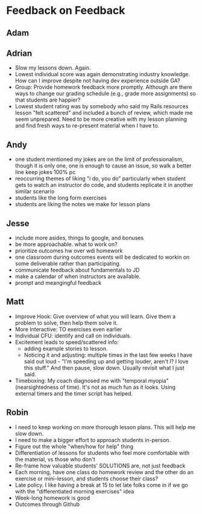 # Feedback on Feedback

## Adam

## Adrian

- Slow my lessons down. Again.
- Lowest individual score was again demonstrating industry knowledge. How can I improve despite not having dev experience outside GA?
- Group: Provide homework feedback more promptly. Although are there ways to change our grading schedule (e.g., grade more assignments) so that students are happier?
- Lowest student rating was by somebody who said my Rails resources lesson "felt scattered" and included a bunch of review, which made me seem unprepared. Need to be more creative with my lesson planning and find fresh ways to re-present material when I have to.

## Andy

- one student mentioned my jokes are on the limit of professionalism, though it is only one, one is enough to cause an issue, so walk a better line keep jokes 100% pc
-  reoccurring themes of liking "i do, you do” particularly when student gets to watch an instructor do code, and students replicate it in another similar scenario
- students like the long form exercises
- students are liking the notes we make for lesson plans

## Jesse

- include more asides, things to google, and bonuses
- be more approachable. what to work on?
- prioritize outcomes hw over wdi homework
- one classroom during outcomes events will be dedicated to workin on some deliverable rather than participating.
- communicate feedback about fundamentals to JD
- make a calendar of when instructors are available. 
- prompt and meangingful feedback

## Matt

- Improve Hook:  Give overview of what you will learn.  Give them a problem to solve, then help them solve it.
- More Interactive: TO exercises even earlier
- Individual CFU: identify and call on individuals.
- Excitement leads to speed/scattered info: 
   - adding example stories to lesson.  
   - Noticing it and adjusting: multiple times in the last few weeks I have said out loud - "I'm speeding up and getting louder, aren't I?  I love this stuff." And then pause, slow down.  Usually revisit what I just said.
- Timeboxing: My coach diagnosed me with "temporal myopia" (nearsightedness of time).  It's not as much fun as it looks.  Using external timers and the timer script has helped.

## Robin

- I need to keep working on more thorough lesson plans. This will help me slow down.
- I need to make a bigger effort to approach students in-person.
- Figure out the whole "when/how for help" thing
- Differentiation of lessons for students who feel more comfortable with the material, vs those who don't
- Re-frame how valuable students' SOLUTIONS are, not just feedback
- Each morning, have one class do homework review and the other do an exercise or mini-lesson, and students choose their class?
- Late policy. I like having a break at 15 to let late folks come in if we go with the "differentiated morning exercises" idea
- Week-long homework is good
- Outcomes through Github

